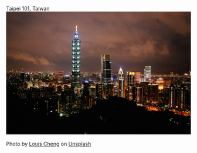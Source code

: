Taipei 101, Taiwan
![Taipei 101, Taiwan](images/louis-cheng-z6Qo89tJhWM-unsplash.jpg "Taipei 101, Taiwan")

Photo by <a target="_blank" href="https://unsplash.com/@louis_cheng?utm_content=creditCopyText&utm_medium=referral&utm_source=unsplash">Louis Cheng</a> on <a target="_blank" href="https://unsplash.com/photos/high-angle-photography-of-city-lights-and-high-rise-buildings-during-nighttime-z6Qo89tJhWM?utm_content=creditCopyText&utm_medium=referral&utm_source=unsplash">Unsplash</a>
      